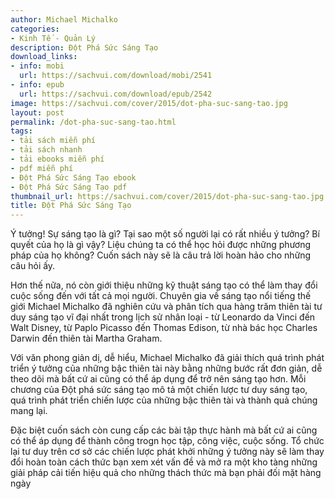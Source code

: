 ```yaml
---
author: Michael Michalko
categories:
- Kinh Tế - Quản Lý
description: Đột Phá Sức Sáng Tạo
download_links:
- info: mobi
  url: https://sachvui.com/download/mobi/2541
- info: epub
  url: https://sachvui.com/download/epub/2542
image: https://sachvui.com/cover/2015/dot-pha-suc-sang-tao.jpg
layout: post
permalink: /dot-pha-suc-sang-tao.html
tags:
- tải sách miễn phí
- tải sách nhanh
- tải ebooks miễn phí
- pdf miễn phí
- Đột Phá Sức Sáng Tạo ebook
- Đột Phá Sức Sáng Tạo pdf
thumbnail_url: https://sachvui.com/cover/2015/dot-pha-suc-sang-tao.jpg
title: Đột Phá Sức Sáng Tạo
---
```


 <div class="item-desc text-justify"> <p>Ý tưởng! Sự sáng tạo là gì? Tại sao một số người lại có rất nhiều ý tưởng? Bí quyết của họ là gì vậy? Liệu chúng ta có thể học hỏi được những phương pháp của họ không? Cuốn sách này sẽ là câu trả lời hoàn hảo cho những câu hỏi ấy. </p><p>Hơn thế nữa, nó còn giới thiệu những kỹ thuật sáng tạo có thể làm thay đổi cuộc sống đến với tất cả mọi người. Chuyên gia về sáng tạo nổi tiếng thế giới Michael Michalko đã nghiên cứu và phân tích qua hàng trăm thiên tài tư duy sáng tạo vĩ đại nhất trong lịch sử nhân loại - từ Leonardo da Vinci đến Walt Disney, từ Paplo Picasso đến Thomas Edison, từ nhà bác học Charles Darwin đến thiên tài Martha Graham.</p><p>Với văn phong giản dị, dễ hiểu, Michael Michalko đã giải thích quá trình phát triển ý tưởng của những bậc thiên tài này bằng những bước rất đơn giản, dễ theo dõi mà bất cứ ai cũng có thể áp dụng để trở nên sáng tạo hơn. Mỗi chương của Đột phá sức sáng tạo mô tả một chiến lược tư duy sáng tạo, quá trình phát triển chiến lược của những bậc thiên tài và thành quả chúng mang lại.</p><p>Đặc biệt cuốn sách còn cung cấp các bài tập thực hành mà bất cứ ai cũng có thể áp dụng để thành công trogn học tập, công việc, cuộc sống. Tổ chức lại tư duy trên cơ sở các chiến lược phát khởi những ý tưởng này sẽ làm thay đổi hoàn toàn cách thức bạn xem xét vấn đề và mở ra một kho tàng những giải pháp cải tiến hiệu quả cho những thách thức mà bạn phải đối mặt hàng ngày</p> </div>
